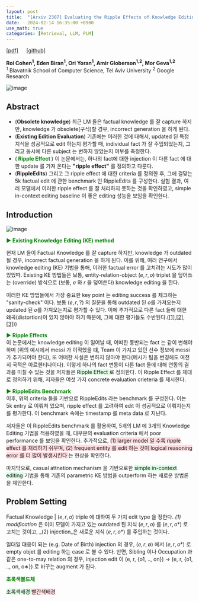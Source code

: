 ```yaml
---
layout: post
title:  "[Arxiv 2307] Evaluating the Ripple Effects of Knowledge Editing in Language Models"
date:   2024-02-14 16:35:00 +0900
use_math: true
categories: [Retrieval, LLM, PLM]
---
```


[[pdf]](https://arxiv.org/pdf/2307.12976.pdf) &emsp;
[[github]](https://github.com/edenbiran/RippleEdits)

**Roi Cohen<sup>1</sup>, Eden Biran<sup>1</sup>, Ori Yoran<sup>1</sup>, Amir Globerson<sup>1,2</sup>, Mor Geva<sup>1,2</sup>**
<br><sup>1</sup> Blavatnik School of Computer Science, Tel Aviv University <sup>2</sup> Google Research &emsp;

![image](https://github.com/yong1-kim/yong1-kim.github.io/assets/42200027/3f1c6340-0c2b-4efb-9ffe-527936012f37)


## Abstract
- (**Obsolete knowledge**) 최근 LM 들은 factual knowledge 를 잘 capture 하지만, knowledge 가 obsolete(구식)할 경우, incorrect generation 을 하게 된다.
- (**Existing Edition Evaluation**) 기존에는 이러한 것에 대해서, updated 된 특정 지식을 성공적으로 edit 하는지 평가할 때, individual fact 가 잘 주입되었는지, 그리고 동시에 다른 subject 는 변하지 않았는지 여부를 측정한다.
- (<span style='color:green;font-weight:bold'> Ripple Effect </span>) 이 논문에서는, 하나의 fact에 대한 injection 이 다른 fact 에 대한 update 를 가져 온다는 **"ripple effect"** 를 정의하고 다룬다.
- (**RippleEdits**) 그리고 그 ripple effect 에 대한 criteria 를 정의한 후, 그에 걸맞는 5k factual edit 에 관한 benchmark 인 RippleEdits 를 구성한다. 실험 결과, 여러 모델에서 이러한 ripple effect 를 잘 처리하지 못하는 것을 확인하였고, simple in-context editing baseline 이 좋은 editing 성능을 보임을 확인한다.

## Introduction

![image](https://github.com/yong1-kim/yong1-kim.github.io/assets/42200027/e82a3a9d-e50f-46cd-be0f-b08794582a9b)

<span style='color:green;font-weight:bold'> ▶ Existing Knowledge Editing (KE) method </span>
<br>

현재 LM 들이 Factual Knowledge 를 잘 capture 하지만, knowledge 가 outdated 될 경우, incorrect factual generation 을 하게 된다.
이를 위해, 여러 연구에서 knowledge editing (KE) 기법을 통해, 이러한 factual error 를 고치려는 시도가 많이 있었따.
Existing KE 방법들은 보통, entity-relation-object $(e,r,o)$ triplet 을 덮어쓰는 (override) 방식으로 (보통, $e$ 와 $r$ 을 덮어쓴다) knowledge editing 을 한다.

이러한 KE 방법들에서 가장 중요한 key point 는 editing success 를 체크하는 "sanity-check" 이다.
보통 $(e,r,?)$ 의 질문을 통해 outdated 된 $o$를 가져오는지 updated 된 $o$를 가져오는지로 평가할 수 있다.
이에 추가적으로 다른 fact 들에 대한 왜곡(distortion)이 있지 않아야 하기 때문에, 그에 대한 평가들도 수반된다.([[1]](https://openreview.net/forum?id=0DcZxeWfOPt),[[2]](https://openreview.net/pdf?id=-h6WAS6eE4),[[3]](https://openreview.net/forum?id=MkbcAHIYgyS)))

<span style='color:green;font-weight:bold'> ▶ Ripple Effects </span>
<br>
이 논문에서는 knowledge editing 이 일어날 때, 어떠한 동반되는 fact 는 같이 변해야하며 (위의 예시에서 messi 가 이적했을 떄, Team 이 가지고 있던 선수 정보에 messi 가 추가되어야 한다), 또 어떠한 사실은 변하지 않아야 한다(메시가 팀을 변경해도 여전히 국적은 아르헨티나이다). 이렇게 하나의 fact 변동이 다른 fact 들에 대해 연동의 결과를 미칠 수 있는 것을 저자들은 <span style='background-color: #dcffe4'> Ripple Effect  </span> 로 정의한다. 이 Ripple Effect 를 제대로 정의하기 위해, 저자들은 여섯 가지 concrete evaluation crieteria 를 제시한다.

<span style='color:green;font-weight:bold'> ▶ RippleEdits Benchmark </span>
<br>
이후, 위의 criteria 들을 기반으로 RippleEdits 라는 benchmark 를 구성한다. 
이는 5k entry 로 이뤄져 있으며, ripple effect 를 고려하여 edit 이 성공적으로 이뤄지는지를 평가한다.
이 benchmark 속에는 timestamp 를 meta data 로 지닌다.

저자들은 이 RippleEdits benchmark 를 활용하여, 5개의 LM 에 3개의 Knowledge Editing 기법을 적용하였을 때, 대부분의 evaluation criteria 에서 poor performance 를 보임을 확인한다.
추가적으로, <span style='background-color: #ffdce0'> (1) larger model 일 수록 ripple effect 를 처리하기 쉬우며, (2) frequent entity 를 edit 하는 것이 logical reasoning error 를 더 많이 발생시킨다 </span> 는 현상을 확인한다.

마지막으로, casual attnetion mechanism 을 기반으로한 <span style='background-color: #dcffe4'> simple in-context editing  </span> 기법을 통해 기존의 parametric KE 방법을 outperform 하는 새로운 방법론을 제안한다.

## Problem Setting

Factual Knowledge | $(e,r,o)$ triple 에 대하여 두 가지 edit type 을 정한다.
_(1) modification_ 은 이미 모델이 가지고 있는 outdated 된 지식 $(e,r,o)$ 를 $(e,r,o*)$ 로 고치는 것이고, _(2) injection_은 새로운 지식 $(e,r,o*)$ 를 주입하는 것이다.

일대일 대응이 되는 (e.g. Date of Birth) injection 의 경우, $(e,r,∅)$ 에서 $(e,r,o*)$ 로 empty objet 를 editing 하는 case 로 볼 수 있다.
반면, Sibling 이나 Occupation 과 같은 one-to-may relation 의 경우, injection edit 이  (e, r, {o1, .., on}) → (e, r, {o1, .., on, o∗}) 로 바꾸는 augment 가 된다.





<span style='color:green;font-weight:bold'> 초록색볼드체 </span>

<span style='background-color: #dcffe4'> 초록색배경 </span>
<span style='background-color: #ffdce0'> 빨간색배경 </span>
